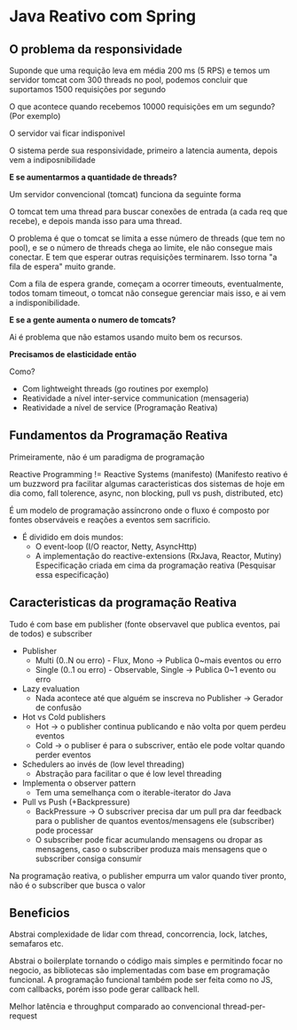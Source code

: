 # Java Reativo com Spring

## O problema da responsividade

Suponde que uma requição leva em média 200 ms (5 RPS) e temos um servidor tomcat com 300 threads no pool, podemos concluir que suportamos 1500 requisições por segundo

O que acontece quando recebemos 10000 requisições em um segundo? (Por exemplo)

O servidor vai ficar indisponivel

O sistema perde sua responsividade, primeiro a latencia aumenta, depois vem a indiposnibilidade

**E se aumentarmos a quantidade de threads?**

Um servidor convencional (tomcat) funciona da seguinte forma

O tomcat tem uma thread para buscar conexões de entrada (a cada req que recebe), e depois manda isso para uma thread.

O problema é que o tomcat se limita a esse número de threads (que tem no pool), e se o número de threads chega ao limite, ele não consegue mais conectar. E tem que esperar outras requisições terminarem. Isso torna "a
fila de espera" muito grande.

Com a fila de espera grande, começam a ocorrer timeouts, eventualmente, todos tomam timeout, o tomcat não consegue gerenciar mais isso, e ai vem a indisponibilidade.

**E se a gente aumenta o numero de tomcats?**

Ai é problema que não estamos usando muito bem os recursos.

**Precisamos de elasticidade então**

Como?

- Com lightweight threads (go routines por exemplo)
- Reatividade a nível inter-service communication (mensageria)
- Reatividade a nível de service (Programação Reativa)

## Fundamentos da Programação Reativa

Primeiramente, não é um paradigma de programação

Reactive Programming != Reactive Systems (manifesto) (Manifesto reativo é um buzzword pra facilitar algumas caracteristicas dos sistemas de hoje em dia como, fall tolerence, async, non blocking, pull vs push,
distributed, etc)

É um modelo de programação assíncrono onde o fluxo é composto por fontes observáveis e reações a eventos sem sacrificio.

- É dividido em dois mundos:
    - O event-loop (I/O reactor, Netty, AsyncHttp)
    - A implementação do reactive-extensions (RxJava, Reactor, Mutiny) Especificação criada em cima da programação reativa (Pesquisar essa especificação)

## Caracteristicas da programação Reativa

Tudo é com base em publisher (fonte observavel que publica eventos, pai de todos) e subscriber

- Publisher
    - Multi (0..N ou erro) - Flux, Mono -> Publica 0~mais eventos ou erro
    - Single (0..1 ou erro) - Observable, Single -> Publica 0~1 evento ou erro
- Lazy evaluation
    - Nada acontece até que alguém se inscreva no Publisher -> Gerador de confusão
- Hot vs Cold publishers
    - Hot -> o publisher continua publicando e não volta por quem perdeu eventos
    - Cold -> o publiser é para o subscriver, então ele pode voltar quando perder eventos
- Schedulers ao invés de (low level threading)
    - Abstração para facilitar o que é low level threading
- Implementa o observer pattern
    - Tem uma semelhança com o iterable-iterator do Java
- Pull vs Push (+Backpressure)
    - BackPressure -> O subscriver precisa dar um pull pra dar feedback para o publisher de quantos eventos/mensagens ele (subscriber) pode processar
    - O subscriber pode ficar acumulando mensagens ou dropar as mensagens, caso o subscriber produza mais mensagens que o subscriber consiga consumir

Na programação reativa, o publisher empurra um valor quando tiver pronto, não é o subscriber que busca o valor

## Beneficios

Abstrai complexidade de lidar com thread, concorrencia, lock, latches, semafaros etc.

Abstrai o boilerplate tornando o código mais simples e permitindo focar no negocio, as bibliotecas são implementadas com base em programação funcional. A programação funcional também pode ser feita como no JS, com
callbacks, porém isso pode gerar callback hell.

Melhor latência e throughput comparado ao convencional thread-per-request
